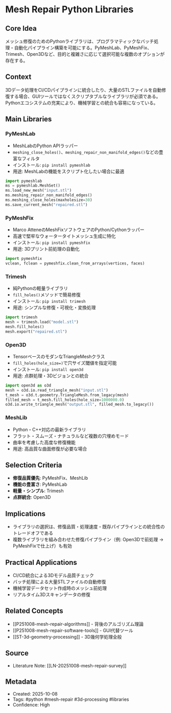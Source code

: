 # Mesh Repair Python Libraries

## Core Idea
メッシュ修復のためのPythonライブラリは、プログラマティックなバッチ処理・自動化パイプライン構築を可能にする。PyMeshLab、PyMeshFix、Trimesh、Open3Dなど、目的と複雑さに応じて選択可能な複数のオプションが存在する。

## Context
3Dデータ処理をCI/CDパイプラインに統合したり、大量のSTLファイルを自動修復する場合、GUIツールではなくスクリプタブルなライブラリが必須である。Pythonエコシステムの充実により、機械学習との統合も容易になっている。

## Main Libraries

### PyMeshLab
- MeshLabのPython APIラッパー
- `meshing_close_holes()`、`meshing_repair_non_manifold_edges()`などの豊富なフィルタ
- インストール: `pip install pymeshlab`
- 用途: MeshLabの機能をスクリプト化したい場合に最適

```python
import pymeshlab
ms = pymeshlab.MeshSet()
ms.load_new_mesh("input.stl")
ms.meshing_repair_non_manifold_edges()
ms.meshing_close_holes(maxholesize=30)
ms.save_current_mesh("repaired.stl")
```

### PyMeshFix
- Marco AtteneのMeshFixソフトウェアのPython/Cythonラッパー
- 高速で堅牢なウォータータイトメッシュ生成に特化
- インストール: `pip install pymeshfix`
- 用途: 3Dプリント前処理の自動化

```python
import pymeshfix
vclean, fclean = pymeshfix.clean_from_arrays(vertices, faces)
```

### Trimesh
- 純Pythonの軽量ライブラリ
- `fill_holes()`メソッドで簡易修復
- インストール: `pip install trimesh`
- 用途: シンプルな修復・可視化・変換処理

```python
import trimesh
mesh = trimesh.load("model.stl")
mesh.fill_holes()
mesh.export("repaired.stl")
```

### Open3D
- TensorベースのモダンなTriangleMeshクラス
- `fill_holes(hole_size=)`で穴サイズ閾値を指定可能
- インストール: `pip install open3d`
- 用途: 点群処理・3Dビジョンとの統合

```python
import open3d as o3d
mesh = o3d.io.read_triangle_mesh("input.stl")
t_mesh = o3d.t.geometry.TriangleMesh.from_legacy(mesh)
filled_mesh = t_mesh.fill_holes(hole_size=1000000.0)
o3d.io.write_triangle_mesh("output.stl", filled_mesh.to_legacy())
```

### MeshLib
- Python・C++対応の最新ライブラリ
- フラット・スムーズ・ナチュラルなど複数の穴埋めモード
- 曲率を考慮した高度な修復機能
- 用途: 高品質な曲面修復が必要な場合

## Selection Criteria
- **修復品質優先**: PyMeshFix、MeshLib
- **機能の豊富さ**: PyMeshLab
- **軽量・シンプル**: Trimesh
- **点群統合**: Open3D

## Implications
- ライブラリの選択は、修復品質・処理速度・既存パイプラインとの統合性のトレードオフである
- 複数ライブラリを組み合わせた修復パイプライン（例: Open3Dで前処理 → PyMeshFixで仕上げ）も有効

## Practical Applications
- CI/CD統合による3Dモデル品質チェック
- バッチ処理による大量STLファイルの自動修復
- 機械学習データセット作成時のメッシュ前処理
- リアルタイム3Dスキャンデータの修復

## Related Concepts
- [[P251008-mesh-repair-algorithms]] - 背後のアルゴリズム理論
- [[P251008-mesh-repair-software-tools]] - GUI代替ツール
- [[ST-3d-geometry-processing]] - 3D幾何学処理全般

## Source
- Literature Note: [[LN-20251008-mesh-repair-survey]]

## Metadata
- Created: 2025-10-08
- Tags: #python #mesh-repair #3d-processing #libraries
- Confidence: High
